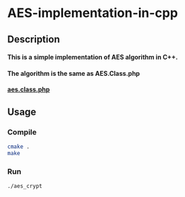# AES-implementation-in-cpp
## Description
#### This is a simple implementation of AES algorithm in C++.
#### The algorithm is the same as AES.Class.php
#### [aes.class.php](https://gist.github.com/chrisns/3992815#file-aes-class-php)

## Usage
### Compile
```bash
cmake .
make
```
### Run
```bash
./aes_crypt
```
